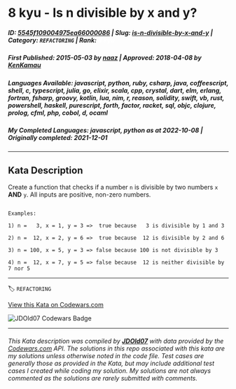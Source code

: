 # 8 kyu - Is n divisible by x and y?

##### **ID**: [5545f109004975ea66000086](https://www.codewars.com/kata/5545f109004975ea66000086) | **Slug**: [is-n-divisible-by-x-and-y](https://www.codewars.com/kata/5545f109004975ea66000086) | **Category**: `REFACTORING` | **Rank**: <span style="color:white">8 kyu</span>

##### **First Published**: 2015-05-03 ***by*** [naaz](https://www.codewars.com/users/naaz) | **Approved**: 2018-04-08 ***by*** [KenKamau](https://www.codewars.com/users/KenKamau)

##### **Languages Available**: javascript, python, ruby, csharp, java, coffeescript, shell, c, typescript, julia, go, elixir, scala, cpp, crystal, dart, elm, erlang, fortran, fsharp, groovy, kotlin, lua, nim, r, reason, solidity, swift, vb, rust, powershell, haskell, purescript, forth, factor, racket, sql, objc, clojure, prolog, cfml, php, cobol, d, ocaml

##### **My Completed Languages**: javascript, python ***as at*** 2022-10-08 | **Originally completed**: 2021-12-01

---

## Kata Description


Create a function that checks if a number `n` is divisible by two numbers `x` **AND** `y`. All inputs are positive, non-zero numbers.



```text

Examples:

1) n =   3, x = 1, y = 3 =>  true because   3 is divisible by 1 and 3

2) n =  12, x = 2, y = 6 =>  true because  12 is divisible by 2 and 6

3) n = 100, x = 5, y = 3 => false because 100 is not divisible by 3

4) n =  12, x = 7, y = 5 => false because  12 is neither divisible by 7 nor 5

```



---


🏷 `REFACTORING`


[View this Kata on Codewars.com](https://www.codewars.com/kata/5545f109004975ea66000086)

![](https://www.codewars.com/users/jdold07/badges/large "JDOld07 Codewars Badge")

---

###### *This Kata description was compiled by [**JDOld07**](https://tpstech.dev) with data provided by the [Codewars.com](https://www.codewars.com) API.  The solutions in this repo associated with this kata are my solutions unless otherwise noted in the code file.  Test cases are generally those as provided in the Kata, but may include additional test cases I created while coding my solution.  My solutions are not always commented as the solutions are rarely submitted with comments.*
